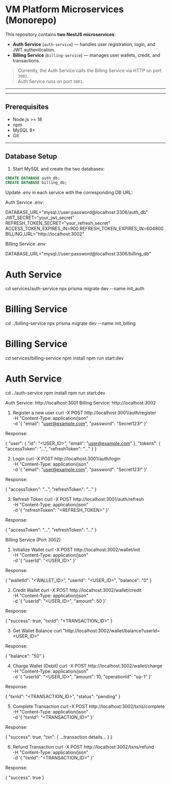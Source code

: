 # VM Platform Microservices (Monorepo)

This repository contains **two NestJS microservices**:

- **Auth Service** (`auth-service`) — handles user registration, login, and JWT authentication.
- **Billing Service** (`billing-service`) — manages user wallets, credit, and transactions.

> Currently, the Auth Service calls the Billing Service via HTTP on port `3002`.  
> Auth Service runs on port `3001`.

---

---

## Prerequisites

- Node.js >= 18
- npm
- MySQL 8+
- Git

---

## Database Setup

1. Start MySQL and create the two databases:

```sql
CREATE DATABASE auth_db;
CREATE DATABASE billing_db;
```

Update .env in each service with the corresponding DB URL:

Auth Service .env:

DATABASE_URL="mysql://user:password@localhost:3306/auth_db"
JWT_SECRET="your_jwt_secret"
REFRESH_TOKEN_SECRET="your_refresh_secret"
ACCESS_TOKEN_EXPIRES_IN=900
REFRESH_TOKEN_EXPIRES_IN=604800
BILLING_URL="http://localhost:3002"

Billing Service .env:

DATABASE_URL="mysql://user:password@localhost:3306/billing_db"

# Auth Service

cd services/auth-service
npx prisma migrate dev --name init_auth

# Billing Service

cd ../billing-service
npx prisma migrate dev --name init_billing

# Billing Service

cd services/billing-service
npm install
npm run start:dev

# Auth Service

cd ../auth-service
npm install
npm run start:dev

Auth Service: http://localhost:3001
Billing Service: http://localhost:3002

1. Register a new user
   curl -X POST http://localhost:3001/auth/register \
    -H "Content-Type: application/json" \
    -d '{
   "email": "user@example.com",
   "password": "Secret123!"
   }'

Response:

{
"user": { "id": "<USER_ID>", "email": "user@example.com" },
"tokens": { "accessToken": "...", "refreshToken": "..." }
}

2. Login
   curl -X POST http://localhost:3001/auth/login \
    -H "Content-Type: application/json" \
    -d '{
   "email": "user@example.com",
   "password": "Secret123!"
   }'

Response:

{
"accessToken": "...",
"refreshToken": "..."
}

3. Refresh Token
   curl -X POST http://localhost:3001/auth/refresh \
    -H "Content-Type: application/json" \
    -d '{
   "refreshToken": "<REFRESH_TOKEN>"
   }'

Response:

{
"accessToken": "...",
"refreshToken": "..."
}

Billing Service (Port 3002)

1. Initialize Wallet
   curl -X POST http://localhost:3002/wallet/init \
    -H "Content-Type: application/json" \
    -d '{
   "userId": "<USER_ID>"
   }'

Response:

{
"walletId": "<WALLET_ID>",
"userId": "<USER_ID>",
"balance": "0"
}

2. Credit Wallet
   curl -X POST http://localhost:3002/wallet/credit \
    -H "Content-Type: application/json" \
    -d '{
   "userId": "<USER_ID>",
   "amount": 50
   }'

Response:

{
"success": true,
"txnId": "<TRANSACTION_ID>"
}

3. Get Wallet Balance
   curl "http://localhost:3002/wallet/balance?userId=<USER_ID>"

Response:

{
"balance": "50"
}

4. Charge Wallet (Debit)
   curl -X POST http://localhost:3002/wallet/charge \
    -H "Content-Type: application/json" \
    -d '{
   "userId": "<USER_ID>",
   "amount": 10,
   "operationId": "op-1"
   }'

Response:

{
"txnId": "<TRANSACTION_ID>",
"status": "pending"
}

5. Complete Transaction
   curl -X POST http://localhost:3002/txns/complete \
    -H "Content-Type: application/json" \
    -d '{
   "txnId": "<TRANSACTION_ID>"
   }'

Response:

{
"success": true,
"txn": { ...transaction details... }
}

6. Refund Transaction
   curl -X POST http://localhost:3002/txns/refund \
    -H "Content-Type: application/json" \
    -d '{
   "txnId": "<TRANSACTION_ID>"
   }'

Response:

{
"success": true
}
